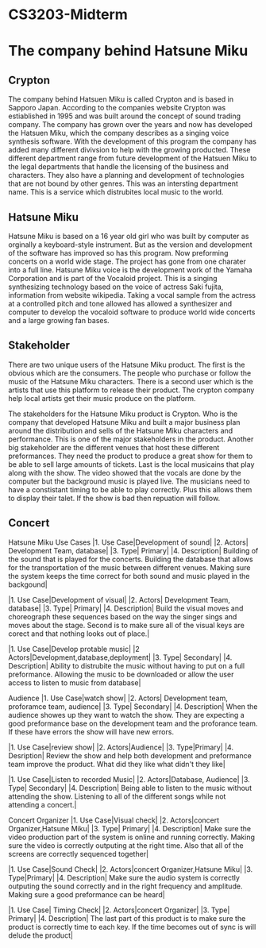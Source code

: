 # CS3203-Midterm

# The company behind Hatsune Miku 

## Crypton
The company behind Hatsuen Miku is called Crypton and is based in Sapporo Japan. According to the companies website Crypton was estiablished in 1995 and was built around the concept of sound trading company. The company has grown over the years and now has developed the Hatsuen Miku, which the company describes as a singing voice synthesis software. With the development of this program the company has added many different divivsion to help with the growing producted. These different department range from future development of the Hatsuen Miku to the legal departments that handle the licensing of the business and characters. They also have a planning and development of technologies that are not bound by other genres. This was an intersting department name. This is a service which distrubites local music to the world. 

## Hatsune Miku
Hatsune Miku is based on a 16 year old girl who was built by computer as orginally a keyboard-style instrument. But as the version and development of the software has improved so has this program. Now preforming concerts on a world wide stage. The project has gone from one charater into a full line. Hatsune Miku voice is the development work of the Yamaha Corporation and is part of the Vocaloid project. This is a singing synthesizing technology based on the voice of actress Saki fujita, information from website wikipedia. Taking a vocal sample from the actress at a controlled pitch and tone allowed has allowed a synthesizer and computer to develop the vocaloid software to produce world wide concerts and a large growing fan bases.

## Stakeholder
There are two unique users of the Hatsune Miku product. The first is the obvious which are the consumers. The people who purchase or follow the music of the Hatsune Miku characters. There is a second user which is the artists that use this platform to release their product. The crypton company help local artists get their music produce on the platform.

The stakeholders for the Hatsune Miku product is Crypton. Who is the company that developed Hatsune Miku and built a major  business plan around the distribution and sells of the Hatsune Miku characters and performance. This is one of the major stakeholders in the product. Another big stakeholder are the different venues that host these different preformances. They need the product to produce a great show for them to be able to sell large amounts of tickets. Last is the local musicains that play along with the show. The video showed that the vocals are done by the computer but the background music is played live. The musicians need to have a constistant timing to be able to play correctly. Plus this allows them to display their talet. If the show is bad then repuation will follow.

## Concert
Hatsune Miku Use Cases
|1. Use Case|Development of sound|
|2. Actors| Development Team, database|
|3. Type| Primary|
|4. Description| Building of the sound that is played for the concerts. Building the database that allows for the transportation of the music between different venues. Making sure the system keeps the time correct for both sound and music played in the backgound|

|1. Use Case|Development of visual|
|2. Actors| Development Team, database|
|3. Type| Primary|
|4. Description| Build the visual moves and choreograph these sequences based on the way the singer sings and moves about the stage. Second is to make sure all of the visual keys are corect and that nothing looks out of place.|

|1. Use Case|Develop protable music|
|2  Actors|Development,database,deployment|
|3. Type| Secondary|
|4. Description| Ability to distrubite the music without having to put on a full preformance. Allowing the music to be downloaded or allow the user access to listen to music from database|
 
Audience
|1. Use Case|watch show|
|2. Actors| Development team, proforamce team, audience|
|3. Type| Secondary|
|4. Description| When the audience showes up they want to watch the show. They are expecting a good preformance base on the development team and the proforance team. If these have errors the show will have new errors.

|1. Use Case|review show|
|2. Actors|Audience|
|3. Type|Primary|
|4. Desription| Review the show and help both development and preformance team improve the product. What did they like what didn't they like|

|1. Use Case|Listen to recorded Music|
|2. Actors|Database, Audience|
|3. Type| Secondary|
|4. Description| Being able to listen to the music without attending the show. Listening to all of the different songs while not attending a concert.|

Concert Organizer
|1. Use Case|Visual check|
|2. Actors|concert Organizer,Hatsune Miku|
|3. Type| Primary|
|4. Description| Make sure the video production part of the system is online and running correctly. Making sure the video is correctly outputing at the right time. Also that all of the screens are correctly sequenced together|

|1. Use Case|Sound Check|
|2. Actors|concert Organizer,Hatsune Miku|
|3. Type|Primary|
|4. Description| Make sure the audio system is correctly outputing the sound correctly and in the right frequency and amplitude. Making sure a good preformance can be heard|

|1. Use Case| Timing Check|
|2. Actors|concert Organizer|
|3. Type| Primary|
|4. Description| The last part of this product is to make sure the product is correctly time to each key. If the time becomes out of sync is will delude the product|
